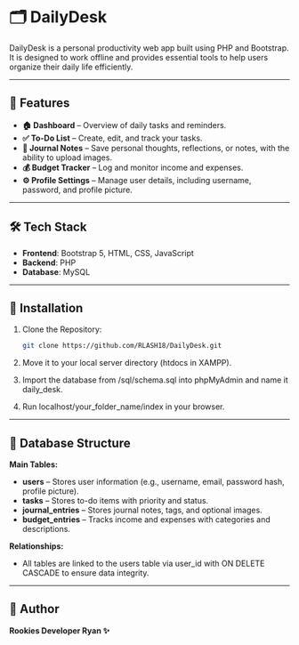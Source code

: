 # 🗂️ DailyDesk

DailyDesk is a personal productivity web app built using PHP and Bootstrap. It is designed to work offline and provides essential tools to help users organize their daily life efficiently.

---

## 📌 Features

- **🏠 Dashboard** – Overview of daily tasks and reminders.
- **✅ To-Do List** – Create, edit, and track your tasks.
- **📝 Journal Notes** – Save personal thoughts, reflections, or notes, with the ability to upload images.
- **💰 Budget Tracker** – Log and monitor income and expenses.
- **⚙️ Profile Settings** – Manage user details, including username, password, and profile picture.

---

## 🛠️ Tech Stack

- **Frontend**: Bootstrap 5, HTML, CSS, JavaScript
- **Backend**: PHP
- **Database**: MySQL

---

## 💾 Installation

1. Clone the Repository:
   ```bash
   git clone https://github.com/RLASH18/DailyDesk.git

2. Move it to your local server directory (htdocs in XAMPP).

3. Import the database from /sql/schema.sql into phpMyAdmin and name it daily_desk.

4. Run localhost/your_folder_name/index in your browser.

---

## 🧱 Database Structure

**Main Tables:**

- **users** – Stores user information (e.g., username, email, password hash, profile picture).
- **tasks** – Stores to-do items with priority and status.
- **journal_entries** – Stores journal notes, tags, and optional images.
- **budget_entries** – Tracks income and expenses with categories and descriptions.

**Relationships:**
- All tables are linked to the users table via user_id with ON DELETE CASCADE to ensure data integrity.

---

## 👤 Author

**Rookies Developer Ryan ✨**
